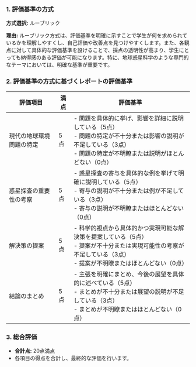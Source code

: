 ### 1. 評価基準の方式
**方式選択:** ルーブリック

**理由:** ルーブリック方式は、評価基準を明確に示すことで学生が何を求められているかを理解しやすくし、自己評価や改善点を見つけやすくします。また、各観点に対して具体的な評価基準を設けることで、採点の透明性が高まり、学生にとっても納得感のある評価が可能になります。特に、地球惑星科学のような専門的なテーマにおいては、明確な基準が重要です。

### 2. 評価基準の方式に基づくレポートの評価基準

| 評価項目                     | 満点 | 評価基準                                                                                     |
|------------------------------|------|----------------------------------------------------------------------------------------------|
| 現代の地球環境問題の特定     | 5点  | - 問題を具体的に挙げ、影響を詳細に説明している（5点）<br>- 問題の特定が不十分または影響の説明が不足している（3点）<br>- 問題の特定が不明瞭または説明がほとんどない（0点） |
| 惑星探査の重要性の考察       | 5点  | - 惑星探査の寄与を具体的な例を挙げて明確に説明している（5点）<br>- 寄与の説明が不十分または例が不足している（3点）<br>- 寄与の説明が不明瞭またはほとんどない（0点） |
| 解決策の提案                 | 5点  | - 科学的視点から具体的かつ実現可能な解決策を提案している（5点）<br>- 提案が不十分または実現可能性の考察が不足している（3点）<br>- 提案が不明瞭またはほとんどない（0点） |
| 結論のまとめ                 | 5点  | - 主張を明確にまとめ、今後の展望を具体的に述べている（5点）<br>- まとめが不十分または展望の説明が不足している（3点）<br>- まとめが不明瞭またはほとんどない（0点） |

### 3. 総合評価
- **合計点:** 20点満点
- 各項目の得点を合計し、最終的な評価を行います。